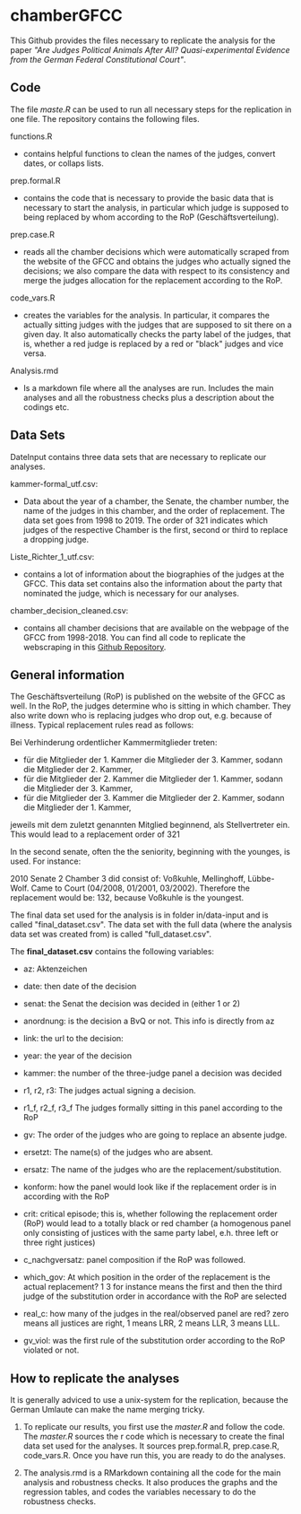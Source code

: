 # chamberGFCC


This Github provides the files necessary to replicate the analysis for the paper *"Are Judges Political Animals After All? Quasi-experimental Evidence from the German Federal Constitutional Court"*. 

## Code

The file *maste.R* can be used to run all necessary steps for the replication in one file. The repository contains the following files. 

functions.R

- contains helpful functions to clean the names of the judges, convert dates, or collaps lists. 

prep.formal.R

- contains the code that is necessary to provide the basic data that is necessary to start the analysis, in particular which judge is supposed to being replaced by whom according to the RoP (Geschäftsverteilung). 


prep.case.R

- reads all the chamber decisions which were automatically scraped from the website of the GFCC and obtains the judges who actually signed the decisions; we also compare the data with respect to its consistency and merge the judges allocation for the replacement according to the RoP. 


code_vars.R

- creates the variables for the analysis. In particular, it compares the actually sitting judges with the judges that are supposed to sit there on a given day. It also automatically checks the party label of the judges, that is, whether a red judge is replaced by a red or "black" judges and vice versa. 

Analysis.rmd

- Is a markdown file where all the analyses are run. Includes the main analyses and all the robustness checks plus a description about the codings etc.

## Data Sets

DateInput contains three data sets that are necessary to replicate our analyses.

kammer-formal_utf.csv:

- Data about the year of a chamber, the Senate, the chamber number, the name of the judges in this chamber, and the order of replacement. The data set goes from 1998 to 2019. The order of 321 indicates which judges of the respective Chamber is the first, second or third to replace a dropping judge. 

Liste_Richter_1_utf.csv:


- contains a lot of information about the biographies of the judges at the GFCC. This data set contains also the information about the party that nominated the judge, which is necessary for our analyses. 


chamber_decision_cleaned.csv:

- contains all chamber decisions that are available on the webpage of the GFCC from 1998-2018. You can find all code to replicate the webscraping in this [Github Repository](https://github.com/sebastiansternberg/scraper-decisions-German-Federal-Constitutional-Court). 



## General information

The Geschäftsverteilung (RoP) is published on the website of the GFCC as well. In the RoP, the judges determine who is sitting in which chamber. They also write down who is replacing judges who drop out, e.g. because of illness. Typical replacement rules read as follows:

Bei Verhinderung ordentlicher Kammermitglieder treten:

- für die Mitglieder der 1. Kammer die Mitglieder der 3. Kammer, sodann die Mitglieder der 2. Kammer,
- für die Mitglieder der 2. Kammer die Mitglieder der 1. Kammer, sodann die Mitglieder der 3. Kammer,
- für die Mitglieder der 3. Kammer die Mitglieder der 2. Kammer, sodann die Mitglieder der 1. Kammer,
 
jeweils mit dem zuletzt genannten Mitglied beginnend, als Stellvertreter ein. This would lead to a replacement order of 321


In the second senate, often the the seniority, beginning with the younges, is used. For instance: 

2010 Senate 2 Chamber 3 did consist of: Voßkuhle, Mellinghoff, Lübbe-Wolf. Came to Court (04/2008, 01/2001, 03/2002). Therefore the replacement would be: 132, because Voßkuhle is the youngest.

The final data set used for the analysis is in folder in/data-input and is called "final_dataset.csv". The data set with the full data (where the analysis data set was created from) is called "full_dataset.csv". 

The **final_dataset.csv** contains the following variables:

- az: Aktenzeichen
- date: then date of the decision
- senat: the Senat the decision was decided in (either 1 or 2)
- anordnung: is the decision a BvQ or not. This info is directly from az
- link: the url to the decision: 
- year: the year of the decision
- kammer: the number of the three-judge panel a decision was decided
- r1, r2, r3: 
The judges actual signing a decision. 
- r1_f, r2_f, r3_f
The judges formally sitting in this panel according to the RoP

- gv:
 The order of the judges who are going to replace an absente judge. 

- ersetzt:
The name(s) of the judges who are absent.

- ersatz:
The name of the judges who are the replacement/substitution. 

- konform:
how the panel would look like if the replacement order is in according with the RoP

- crit:
critical episode; this is, whether following the replacement order (RoP) would lead to a totally black or red chamber (a homogenous panel only consisting of justices with the same party label, e.h. three left or three right justices)

- c_nachgversatz:
panel composition if the RoP was followed. 


- which_gov:
At which position in the order of the replacement is the actual replacement? 1 3 for instance means the first and then the third judge of the substitution order in accordance with the RoP are selected 

- real_c:
how many of the judges in the real/observed panel are red? zero means all justices are right, 1 means LRR, 2 means LLR, 3 means LLL.

- gv_viol: was the first rule of the substitution order according to the RoP violated or not. 


## How to replicate the analyses

It is generally adviced to use a unix-system for the replication, because the German Umlaute can make the name merging tricky.

1. To replicate our results, you first use the *master.R* and follow the code. The *master.R* sources the r code which is necessary to create the final data set used for the analyses. It sources prep.formal.R, prep.case.R, code_vars.R. Once you have run this, you are ready to do the analyses.

2. The analysis.rmd is a RMarkdown containing all the code for the main analysis and robustness checks. It also produces the graphs and the regression tables, and codes the variables necessary to do the robustness checks. 













